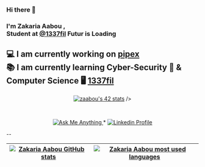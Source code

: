### Hi there 👋

### I'm Zakaria Aabou ,<br/> Student at [@1337fil](https://1337.ma/) Futur is Loading 
## 💻 I am currently working on  [pipex]()<br/> 📚 I am currently learning Cyber-Security 🤖 & Computer Science  🖥️  [1337fil](https://1337.ma/)


<p align="center"><a <a href="https://github.com/oakoudad/badge42"><img src="https://badge.mediaplus.ma/greenbinary/zaabou" alt="zaabou's 42 stats" /></a> /></a></p>
<br/>
<p align="center">
	<a href="=mailto:zaabou@student.1337.ma">
		<img alt="Ask Me Anything" src="https://img.shields.io/badge/-Ask_me_anything-blueviolet?style=flat&logo=Gmail&logoColor=white&link=mailto:zaabou@student.1337.ma" />
	</a>
	<span> * </span>
	<a href="#">
		<img alt="Linkedin Profile" src="https://img.shields.io/badge/-Linkedin_Profile-0072b1?style=flat&logo=Linkedin&logoColor=white&link=#" />
	</a>
</p>
--

| [![Zakaria Aabou GitHub stats](https://github-readme-stats-eight-virid.vercel.app/api?username=zikoziko01&count_private=true&theme=calm&show_icons=true)](https://github.com/zikoziko01?tab=repositories) | [![Zakaria Aabou most used languages](https://github-readme-stats.vercel.app/api/top-langs/?username=zikoziko01&layout=compact&hide_border=true&theme=jolly)](https://github.com/zikoziko01?tab=repositories) |
|:-:|:-:|
